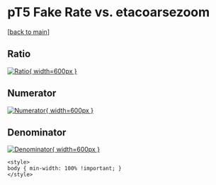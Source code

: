 # pT5 Fake Rate vs. etacoarsezoom

[[back to main](./)]



## Ratio

[![Ratio](../mtv/var/pT5_fakerate_etacoarsezoom.png){ width=600px }](../mtv/var/pT5_fakerate_etacoarsezoom.pdf)

## Numerator

[![Numerator](../mtv/num/pT5_fakerate_etacoarsezoom_num0.png){ width=600px }](../mtv/num/pT5_fakerate_etacoarsezoom_num0.pdf)

## Denominator

[![Denominator](../mtv/den/pT5_fakerate_etacoarsezoom_den.png){ width=600px }](../mtv/den/pT5_fakerate_etacoarsezoom_den.pdf)


``` {=html}
<style>
body { min-width: 100% !important; }
</style>
```
